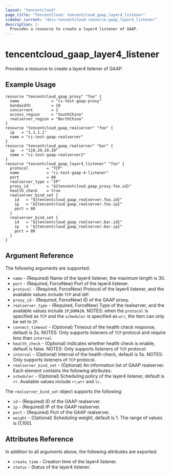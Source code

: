 ```yaml
---
layout: "tencentcloud"
page_title: "TencentCloud: tencentcloud_gaap_layer4_listener"
sidebar_current: "docs-tencentcloud-resource-gaap_layer4_listener"
description: |-
  Provides a resource to create a layer4 listener of GAAP.
---
```


# tencentcloud_gaap_layer4_listener

Provides a resource to create a layer4 listener of GAAP.

## Example Usage

```hcl
resource "tencentcloud_gaap_proxy" "foo" {
  name              = "ci-test-gaap-proxy"
  bandwidth         = 10
  concurrent        = 2
  access_region     = "SouthChina"
  realserver_region = "NorthChina"
}
resource "tencentcloud_gaap_realserver" "foo" {
  ip   = "1.1.1.1"
  name = "ci-test-gaap-realserver"
}
resource "tencentcloud_gaap_realserver" "bar" {
  ip   = "119.29.29.29"
  name = "ci-test-gaap-realserver2"
}
resource "tencentcloud_gaap_layer4_listener" "foo" {
  protocol        = "TCP"
  name            = "ci-test-gaap-4-listener"
  port            = 80
  realserver_type = "IP"
  proxy_id        = "${tencentcloud_gaap_proxy.foo.id}"
  health_check    = true
  realserver_bind_set {
    id   = "${tencentcloud_gaap_realserver.foo.id}"
    ip   = "${tencentcloud_gaap_realserver.foo.ip}"
    port = 80
  }
  realserver_bind_set {
    id   = "${tencentcloud_gaap_realserver.bar.id}"
    ip   = "${tencentcloud_gaap_realserver.bar.ip}"
    port = 80
  }
}
```

## Argument Reference

The following arguments are supported:

* `name` - (Required) Name of the layer4 listener, the maximum length is 30.
* `port` - (Required, ForceNew) Port of the layer4 listener.
* `protocol` - (Required, ForceNew) Protocol of the layer4 listener, and the available values include `TCP` and `UDP`.
* `proxy_id` - (Required, ForceNew) ID of the GAAP proxy.
* `realserver_type` - (Required, ForceNew) Type of the realserver, and the available values include `IP`,`DOMAIN`. NOTES: when the `protocol` is specified as `TCP` and the `scheduler` is specified as `wrr`, the item can only be set to `IP`.
* `connect_timeout` - (Optional) Timeout of the health check response, default is 2s. NOTES: Only supports listeners of `TCP` protocol and require less than `interval`.
* `health_check` - (Optional) Indicates whether health check is enable, default is false. NOTES: Only supports listeners of `TCP` protocol.
* `interval` - (Optional) Interval of the health check, default is 5s. NOTES: Only supports listeners of `TCP` protocol.
* `realserver_bind_set` - (Optional) An information list of GAAP realserver. Each element contains the following attributes:
* `scheduler` - (Optional) Scheduling policy of the layer4 listener, default is `rr`. Available values include `rr`,`wrr` and `lc`.

The `realserver_bind_set` object supports the following:

* `id` - (Required) ID of the GAAP realserver.
* `ip` - (Required) IP of the GAAP realserver.
* `port` - (Required) Port of the GAAP realserver.
* `weight` - (Optional) Scheduling weight, default is 1. The range of values is [1,100].

## Attributes Reference

In addition to all arguments above, the following attributes are exported:

* `create_time` - Creation time of the layer4 listener.
* `status` - Status of the layer4 listener.


